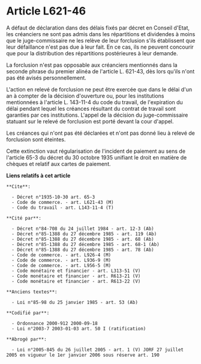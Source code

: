 # Article L621-46

A défaut de déclaration dans des délais fixés par décret en Conseil d'Etat, les créanciers ne sont pas admis dans les
répartitions et dividendes à moins que le juge-commissaire ne les relève de leur forclusion s'ils établissent que leur
défaillance n'est pas due à leur fait. En ce cas, ils ne peuvent concourir que pour la distribution des répartitions
postérieures à leur demande.

La forclusion n'est pas opposable aux créanciers mentionnés dans la seconde phrase du premier alinéa de l'article L. 621-43,
dès lors qu'ils n'ont pas été avisés personnellement.

L'action en relevé de forclusion ne peut être exercée que dans le délai d'un an à compter de la décision d'ouverture ou, pour
les institutions mentionnées à l'article L. 143-11-4 du code du travail, de l'expiration du délai pendant lequel les créances
résultant du contrat de travail sont garanties par ces institutions. L'appel de la décision du juge-commissaire statuant sur
le relevé de forclusion est porté devant la cour d'appel.

Les créances qui n'ont pas été déclarées et n'ont pas donné lieu à relevé de forclusion sont éteintes.

Cette extinction vaut régularisation de l'incident de paiement au sens de l'article 65-3 du décret du 30 octobre 1935
unifiant le droit en matière de chèques et relatif aux cartes de paiement.

**Liens relatifs à cet article**

	**Cite**:

	  - Décret n°1935-10-30 art. 65-3
	  - Code de commerce. - art. L621-43 (M)
	  - Code du travail - art. L143-11-4 (T)

	**Cité par**:

	  - Décret n°84-708 du 24 juillet 1984 - art. 12-3 (Ab)
	  - Décret n°85-1388 du 27 décembre 1985 - art. 119 (Ab)
	  - Décret n°85-1388 du 27 décembre 1985 - art. 68 (Ab)
	  - Décret n°85-1388 du 27 décembre 1985 - art. 68-1 (Ab)
	  - Décret n°85-1388 du 27 décembre 1985 - art. 78 (Ab)
	  - Code de commerce. - art. L926-4 (M)
	  - Code de commerce. - art. L936-9 (M)
	  - Code de commerce. - art. L956-5 (M)
	  - Code monétaire et financier - art. L313-51 (V)
	  - Code monétaire et financier - art. R613-21 (V)
	  - Code monétaire et financier - art. R613-22 (V)

	**Anciens textes**:

	  - Loi n°85-98 du 25 janvier 1985 - art. 53 (Ab)

	**Codifié par**:

	  - Ordonnance 2000-912 2000-09-18
	  - Loi n°2003-7 2003-01-03 art. 50 I (ratification)

	**Abrogé par**:

	  - Loi n°2005-845 du 26 juillet 2005 - art. 1 (V) JORF 27 juillet 2005 en vigueur le 1er janvier 2006 sous réserve art. 190
